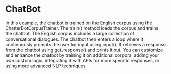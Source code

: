 # ChatBot
In this example, the chatbot is trained on the English corpus using the ChatterBotCorpusTrainer. The train() method loads the corpus and trains the chatbot. The English corpus includes a large collection of conversational dialogues.
The chatbot then enters a loop where it continuously prompts the user for input using input(). It retrieves a response from the chatbot using get_response() and prints it out.
You can customize and enhance the chatbot by training it on additional corpora, adding your own custom logic, integrating it with APIs for more specific responses, or using more advanced NLP techniques.
